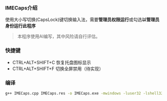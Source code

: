 ### IMECaps介绍
使用大小写切换(CapsLock)键切换输入法，需要**管理员权限运行**或勾选**以管理员身份运行此程序**

> 本程序使用AI编写，其中风险请自行评估。

### 快捷键
- CTRL+ALT+SHIFT+C  恢复托盘图标显示
- CTRL+ALT+SHIFT+F  切换全屏禁用（待实现）

### 编译
```bash
g++ IMECaps.cpp IMECaps.res -o IMECaps.exe -mwindows -luser32 -lshell32 -ladvapi32 -lgdi32
```
